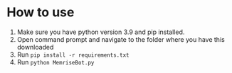 # How to use
1. Make sure you have python version 3.9 and pip installed.
3. Open command prompt and navigate to the folder where you have this downloaded
4. Run `pip install -r requirements.txt`
5. Run `python MemriseBot.py`
